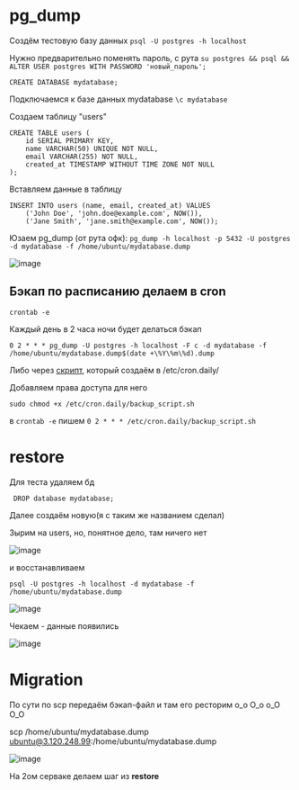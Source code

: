 # pg_dump

Создём тестовую базу данных
```psql -U postgres -h localhost```

Нужно предварительно поменять пароль, с рута ```su postgres && psql && ALTER USER postgres WITH PASSWORD 'новый_пароль';```

```CREATE DATABASE mydatabase;```

Подключаемся к базе данных mydatabase
```\c mydatabase```

Создаем таблицу "users"
```
CREATE TABLE users (
    id SERIAL PRIMARY KEY,
    name VARCHAR(50) UNIQUE NOT NULL,
    email VARCHAR(255) NOT NULL,
    created_at TIMESTAMP WITHOUT TIME ZONE NOT NULL
);
```
Вставляем данные в таблицу
```
INSERT INTO users (name, email, created_at) VALUES
    ('John Doe', 'john.doe@example.com', NOW()),
    ('Jane Smith', 'jane.smith@example.com', NOW());
```
Юзаем pg_dump (от рута офк):
```pg_dump -h localhost -p 5432 -U postgres -d mydatabase -f /home/ubuntu/mydatabase.dump```

![image](https://github.com/user-attachments/assets/bdab548b-e1f2-4863-983a-90860eb55293)

## Бэкап по расписанию делаем в cron

```crontab -e```

Каждый день в 2 часа ночи будет делаться бэкап

```0 2 * * * pg_dump -U postgres -h localhost -F c -d mydatabase -f /home/ubuntu/mydatabase.dump$(date +\%Y\%m\%d).dump```

Либо через [скрипт](https://github.com/Wireflex/Database/blob/145d7e518a244c02e7405071cda3f5ea4a50c3bf/backup_script.sh), который создаём в /etc/cron.daily/

Добавляем права доступа для него

```sudo chmod +x /etc/cron.daily/backup_script.sh```

в ```crontab -e``` пишем ```0 2 * * * /etc/cron.daily/backup_script.sh```

# restore
Для теста удаляем бд

``` DROP database mydatabase;```

Далее создаём новую(я с таким же названием сделал)

Зырим на users, но, понятное дело, там ничего нет

![image](https://github.com/user-attachments/assets/83d2f795-8fc8-4078-a58f-68669bf99785)

и восстанавливаем

```psql -U postgres -h localhost -d mydatabase -f /home/ubuntu/mydatabase.dump```

![image](https://github.com/user-attachments/assets/aa9b4d5b-a5c0-47ca-8ec6-80f4489ff838)

Чекаем - данные появились 

![image](https://github.com/user-attachments/assets/2d3fac61-703a-47a0-aaf4-85d546204f1a)

# Migration
По сути по scp передаём бэкап-файл и там его ресторим о_о О_о о_О О_О

scp /home/ubuntu/mydatabase.dump ubuntu@3.120.248.99:/home/ubuntu/mydatabase.dump

![image](https://github.com/user-attachments/assets/fb960271-7787-4964-a7b3-22fbddd81749)

На 2ом серваке делаем шаг из **restore**
